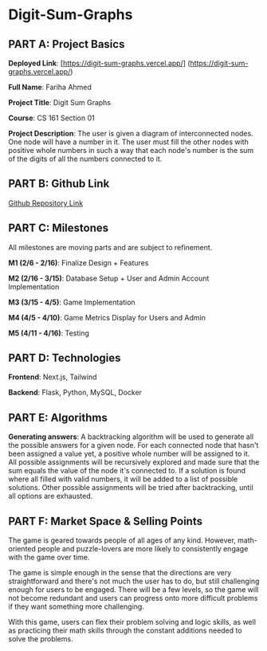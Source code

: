 # Digit-Sum-Graphs

## PART A: Project Basics
**Deployed Link**: [https://digit-sum-graphs.vercel.app/] (https://digit-sum-graphs.vercel.app/)

**Full Name**: Fariha Ahmed

**Project Title**: Digit Sum Graphs

**Course**: CS 161 Section 01

**Project Description**: The user is given a diagram of interconnected nodes. One node will have a number in it. The user must fill the other nodes with positive whole numbers in such a way that each node's number is the sum of the digits of all the numbers connected to it.


## PART B: Github Link
[Github Repository Link](https://github.com/fahmed0710/Digit-Sum-Graphs)


## PART C: Milestones
All milestones are moving parts and are subject to refinement.

**M1 (2/6 - 2/16)**: Finalize Design + Features

**M2 (2/16 - 3/15)**: Database Setup + User and Admin Account Implementation

**M3 (3/15 - 4/5)**: Game Implementation

**M4 (4/5 - 4/10)**: Game Metrics Display for Users and Admin

**M5 (4/11 - 4/16)**: Testing


## PART D: Technologies
**Frontend**: Next.js, Tailwind

**Backend**: Flask, Python, MySQL, Docker


## PART E: Algorithms
**Generating answers**: A backtracking algorithm will be used to generate all the possible answers for a given node. For each connected node that hasn't been assigned a value yet, a positive whole number will be assigned to it. All possible assignments will be recursively explored and made sure that the sum equals the value of the node it's connected to. If a solution is found where all filled with valid numbers, it will be added to a list of possible solutions. Other possible assignments will be tried after backtracking, until all options are exhausted. 


## PART F: Market Space & Selling Points
The game is geared towards people of all ages of any kind. However, math-oriented people and puzzle-lovers are more likely to consistently engage with the game over time. 

The game is simple enough in the sense that the directions are very straightforward and there's not much the user has to do, but still challenging enough for users to be engaged. There will be a few levels, so the game will not become redundant and users can progress onto more difficult problems if they want something more challenging.

With this game, users can flex their problem solving and logic skills, as well as practicing their math skills through the constant additions needed to solve the problems.
